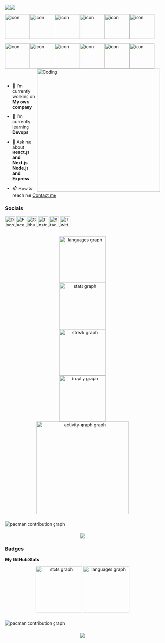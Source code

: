 
<a href="https://www.github.com/momenmabdelfatah" target="_blank" rel="noreferrer"><img
src="https://img.shields.io/github/followers/momenmabdelfatah?logo=github&style=for-the-badge&color=0891b2&labelColor=1c1917" /></a><a href="https://www.x.com/mo2abdelfatah" target="_blank" rel="noreferrer"><img
src="https://img.shields.io/twitter/follow/mo2abdelfatah?logo=twitter&style=for-the-badge&color=0891b2&labelColor=1c1917"
/></a>

<p
<div style="display: flex; align-items: flex-start;"><img src="https://techstack-generator.vercel.app/csharp-icon.svg" alt="icon" width="81" height="81" /><img src="https://techstack-generator.vercel.app/cpp-icon.svg" alt="icon" width="81" height="81" /><img src="https://techstack-generator.vercel.app/js-icon.svg" alt="icon" width="81" height="81" /><img src="https://techstack-generator.vercel.app/ts-icon.svg" alt="icon" width="81" height="81" /><img src="https://techstack-generator.vercel.app/rescript-icon.svg" alt="icon" width="81" height="81" /><img src="https://techstack-generator.vercel.app/react-icon.svg" alt="icon" width="81" height="81" /></div><div style="display: flex; align-items: flex-start;"><img src="https://techstack-generator.vercel.app/python-icon.svg" alt="icon" width="81" height="81" /><img src="https://techstack-generator.vercel.app/github-icon.svg" alt="icon" width="81" height="81" /><img src="https://techstack-generator.vercel.app/mysql-icon.svg" alt="icon" width="81" height="81" /><img src="https://techstack-generator.vercel.app/raspberrypi-icon.svg" alt="icon" width="81" height="81" /><img src="https://techstack-generator.vercel.app/java-icon.svg" alt="icon" width="81" height="81" /><img src="https://techstack-generator.vercel.app/docker-icon.svg" alt="icon" width="81" height="81" /></div>



<img align="right" alt="Coding" width="400" src="https://user-images.githubusercontent.com/74038190/229223263-cf2e4b07-2615-4f87-9c38-e37600f8381a.gif">
<br><br>
 
- 🔭 I’m currently working on **My own company** 

- 🌱 I’m currently learning **Devops**

- 💬 Ask me about **React.js and Next.js, Node.js and Express**

- 📫 How to reach me [Contact me](https://momen28431@gmail.com)



### Socials

<p align="left"> <a href="https://discord.com/users/.beka" target="_blank" rel="noreferrer"> <picture> <source media="(prefers-color-scheme: dark)" srcset="https://raw.githubusercontent.com/danielcranney/readme-generator/main/public/icons/socials/discord-dark.svg" /> <source media="(prefers-color-scheme: light)" srcset="https://raw.githubusercontent.com/danielcranney/readme-generator/main/public/icons/socials/discord.svg" /> <img src="https://raw.githubusercontent.com/danielcranney/readme-generator/main/public/icons/socials/discord.svg" width="32" height="32" alt="Discord" title="Discord" /> </picture> </a> <a href="https://www.facebook.com/momen" target="_blank" rel="noreferrer"> <picture> <source media="(prefers-color-scheme: dark)" srcset="https://raw.githubusercontent.com/danielcranney/readme-generator/main/public/icons/socials/facebook-dark.svg" /> <source media="(prefers-color-scheme: light)" srcset="https://raw.githubusercontent.com/danielcranney/readme-generator/main/public/icons/socials/facebook.svg" /> <img src="https://raw.githubusercontent.com/danielcranney/readme-generator/main/public/icons/socials/facebook.svg" width="32" height="32" alt="Facebook" title="Facebook" /> </picture> </a> <a href="https://www.github.com/momenmabdelfatah" target="_blank" rel="noreferrer"> <picture> <source media="(prefers-color-scheme: dark)" srcset="https://raw.githubusercontent.com/danielcranney/readme-generator/main/public/icons/socials/github-dark.svg" /> <source media="(prefers-color-scheme: light)" srcset="https://raw.githubusercontent.com/danielcranney/readme-generator/main/public/icons/socials/github.svg" /> <img src="https://raw.githubusercontent.com/danielcranney/readme-generator/main/public/icons/socials/github.svg" width="32" height="32" alt="Github" title="Github" /> </picture> </a> <a href="http://www.instagram.com/momen" target="_blank" rel="noreferrer"> <picture> <source media="(prefers-color-scheme: dark)" srcset="https://raw.githubusercontent.com/danielcranney/readme-generator/main/public/icons/socials/instagram-dark.svg" /> <source media="(prefers-color-scheme: light)" srcset="https://raw.githubusercontent.com/danielcranney/readme-generator/main/public/icons/socials/instagram.svg" /> <img src="https://raw.githubusercontent.com/danielcranney/readme-generator/main/public/icons/socials/instagram.svg" width="32" height="32" alt="Instragram" title="Instragram" /> </picture> </a> <a href="https://www.stackoverflow.com/users/momen" target="_blank" rel="noreferrer"> <picture> <source media="(prefers-color-scheme: dark)" srcset="https://raw.githubusercontent.com/danielcranney/readme-generator/main/public/icons/socials/stackoverflow-dark.svg" /> <source media="(prefers-color-scheme: light)" srcset="https://raw.githubusercontent.com/danielcranney/readme-generator/main/public/icons/socials/stackoverflow.svg" /> <img src="https://raw.githubusercontent.com/danielcranney/readme-generator/main/public/icons/socials/stackoverflow.svg" width="32" height="32" alt="Stack Overflow" title="Stack Overflow" /> </picture> </a> <a href="https://www.x.com/mo2abdelfatah" target="_blank" rel="noreferrer"> <picture> <source media="(prefers-color-scheme: dark)" srcset="https://raw.githubusercontent.com/danielcranney/readme-generator/main/public/icons/socials/twitter-dark.svg" /> <source media="(prefers-color-scheme: light)" srcset="https://raw.githubusercontent.com/danielcranney/readme-generator/main/public/icons/socials/twitter.svg" /> <img src="https://raw.githubusercontent.com/danielcranney/readme-generator/main/public/icons/socials/twitter.svg" width="32" height="32" alt="Twitter" title="Twitter" /> </picture> </a></p>



<br clear="both">

<div align="center">
  <img src="https://github-readme-stats.vercel.app/api/top-langs?username=momenmabdelfatah&locale=en&hide_title=true&layout=compact&card_width=320&langs_count=5&theme=dracula&hide_border=true&order=2" height="150" alt="languages graph" /> <br>
  <img src="https://github-readme-stats.vercel.app/api?username=momenmabdelfatah&hide_title=true&hide_rank=false&show_icons=true&include_all_commits=true&count_private=true&disable_animations=false&theme=dracula&locale=en&hide_border=true&order=1" height="150" alt="stats graph" /> <br>
  <img src="https://streak-stats.demolab.com?user=momenmabdelfatah&locale=en&mode=weekly&theme=dracula&hide_border=true&border_radius=5&order=3" height="150" alt="streak graph" /> <br>
  <img src="https://github-profile-trophy.vercel.app?username=momenmabdelfatah&theme=dracula&column=-1&row=1&margin-w=8&margin-h=8&no-bg=false&no-frame=false&order=4" height="150" alt="trophy graph" /> <br>
  <img src="https://github-readme-activity-graph.vercel.app/graph?username=momenmabdelfatah&radius=16&theme=react&area=true&order=5&hide_border=true&hide_title=true" height="300" alt="activity-graph graph"  />
</div>

###

<picture>
  <source media="(prefers-color-scheme: dark)" srcset="https://raw.githubusercontent.com/momenmabdelfatah/momenmabdelfatah/output/pacman-contribution-graph-dark.svg">
  <source media="(prefers-color-scheme: light)" srcset="https://raw.githubusercontent.com/momenmabdelfatah/momenmabdelfatah/output/pacman-contribution-graph.svg">
  <img alt="pacman contribution graph" src="https://raw.githubusercontent.com/momenmabdelfatah/momenmabdelfatah/output/pacman-contribution-graph.svg">
</picture>

###

<div align="center">
  <img src="https://profile-counter.glitch.me/momenmabdelfatah/count.svg?"  />
</div>

###

### Badges

<b>My GitHub Stats</b>

<div align="center">
  <img src="https://github-readme-stats.vercel.app/api?username=momenmabdelfatah&hide_title=false&hide_rank=false&show_icons=true&include_all_commits=true&count_private=true&disable_animations=false&theme=dracula&locale=en&hide_border=false&order=1" height="150" alt="stats graph"  />
  <img src="https://github-readme-stats.vercel.app/api/top-langs?username=momenmabdelfatah&locale=en&hide_title=false&layout=compact&card_width=320&langs_count=5&theme=dracula&hide_border=false&order=2" height="150" alt="languages graph"  />
</div>

###

<picture>
  <source media="(prefers-color-scheme: dark)" srcset="https://raw.githubusercontent.com/momenmabdelfatah/momenmabdelfatah/output/pacman-contribution-graph-dark.svg">
  <source media="(prefers-color-scheme: light)" srcset="https://raw.githubusercontent.com/momenmabdelfatah/momenmabdelfatah/output/pacman-contribution-graph.svg">
  <img alt="pacman contribution graph" src="https://raw.githubusercontent.com/momenmabdelfatah/momenmabdelfatah/output/pacman-contribution-graph.svg">
</picture>

### 

<div align="center">
  <img src="https://profile-counter.glitch.me/momenmabdelfatah/count.svg?"  />
</div>

###

